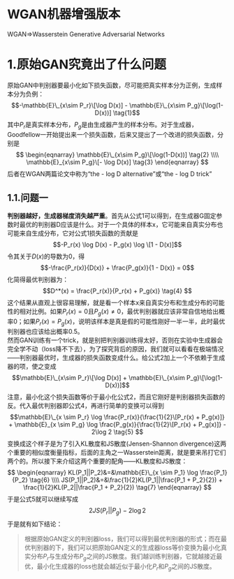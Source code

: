 WGAN机器增强版本
===
WGAN=>Wasserstein Generative Adversarial Networks

# 1.原始GAN究竟出了什么问题
原始GAN中判别器要最小化如下损失函数，尽可能把真实样本分为正例，生成样本分为负例：
$$-\mathbb{E}\_{x\sim P_r}\[\log D(x)] - \mathbb{E}\_{x\sim P_g}\[\log(1-D(x))] \tag{1}$$
其中$P_r$是真实样本分布，$P_g$是由生成器产生的样本分布。对于生成器，Goodfellow一开始提出来一个损失函数，后来又提出了一个改进的损失函数，分别是
$$
\begin{eqnarray}
\mathbb{E}\_{x\sim P_g}\[\log(1-D(x))] \tag{2} \\\\
\mathbb{E}_{x\sim P_g}\[- \log D(x)] \tag{3}
\end{eqnarray}
$$
后者在WGAN两篇论文中称为“the - log D alternative”或“the - log D trick”

## 1.1.问题一
**判别器越好，生成器梯度消失越严重**。首先从公式1可以得到，在生成器G固定参数时最优的判别器D应该是什么。对于一个具体的样本x，它可能来自真实分布也可能来自生成分布，它对公式1损失函数的贡献是
$$-P_r(x) \log D(x) - P_g(x) \log \[1 - D(x)]$$
令其关于$D(x)$的导数为0，得
$$-\frac{P_r(x)}{D(x)} + \frac{P_g(x)}{1 - D(x)} = 0$$
化简得最优判别器为：
$$D^*(x) = \frac{P_r(x)}{P_r(x) + P_g(x)} \tag{4} $$
这个结果从直观上很容易理解，就是看一个样本x来自真实分布和生成分布的可能性的相对比例。如果$P_r(x) = 0$且$P_g(x) \neq 0$，最优判别器就应该非常自信地给出概率0；如果$P_r(x) = P_g(x)$，说明该样本是真是假的可能性刚好一半一半，此时最优判别器也应该给出概率0.5。<br/>
然而GAN训练有一个trick，就是别把判别器训练得太好，否则在实验中生成器会完全学不动（loss降不下去），为了探究背后的原因，我们就可以看看在极端情况——判别器最优时，生成器的损失函数变成什么。给公式2加上一个不依赖于生成器的项，使之变成
$$\mathbb{E}\_{x\sim P_r}\[\log D(x)] + \mathbb{E}\_{x\sim P_g}\[\log(1-D(x))]$$
注意，最小化这个损失函数等价于最小化公式2，而且它刚好是判别器损失函数的反。代入最优判别器即公式4，再进行简单的变换可以得到
$$\mathbb{E}\_{x \sim P_r} \log \frac{P_r(x)}{\frac{1}{2}\[P_r(x) + P_g(x)]} + \mathbb{E}_{x \sim P_g} \log \frac{P_g(x)}{\frac{1}{2}\[P_r(x) + P_g(x)]} - 2\log 2 \tag{5} $$
变换成这个样子是为了引入KL散度和JS散度(Jensen-Shannon divergence)这两个重要的相似度衡量指标，后面的主角之一Wasserstein距离，就是要来吊打它们两个的。所以接下来介绍这两个重要的配角——KL散度和JS散度：
$$
\begin{eqnarray}
KL(P_1||P_2)&=&\mathbb{E}\_{x \sim P_1} \log \frac{P_1}{P_2} \tag{6} \\\\
JS(P_1||P_2)&=&\frac{1}{2}KL(P_1||\frac{P_1 + P_2}{2}) + \frac{1}{2}KL(P_2||\frac{P_1 + P_2}{2}) \tag{7}
\end{eqnarray}
$$
于是公式5就可以继续写成
$$2JS(P_r || P_g) - 2\log 2 \tag{8}$$
于是就有如下结论：
> 根据原始GAN定义的判别器loss，我们可以得到最优判别器的形式；而在最优判别器的下，我们可以把原始GAN定义的生成器loss等价变换为最小化真实分布$P_r$与生成分布$P_g$之间的JS散度。我们越训练判别器，它就越接近最优，最小化生成器的loss也就会越近似于最小化$P_r$和$P_g$之间的JS散度。
